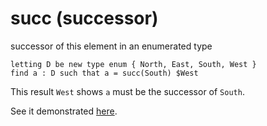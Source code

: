 # succ (successor)

successor of this element in an enumerated type

```
letting D be new type enum { North, East, South, West }
find a : D such that a = succ(South) $West
```
This result ```West``` shows ```a``` must be the successor of ```South```.

See it demonstrated [here](https://github.com/conjure-cp/conjure/blob/main/docs/notebooks/Enumerated_type_operators.ipynb).
